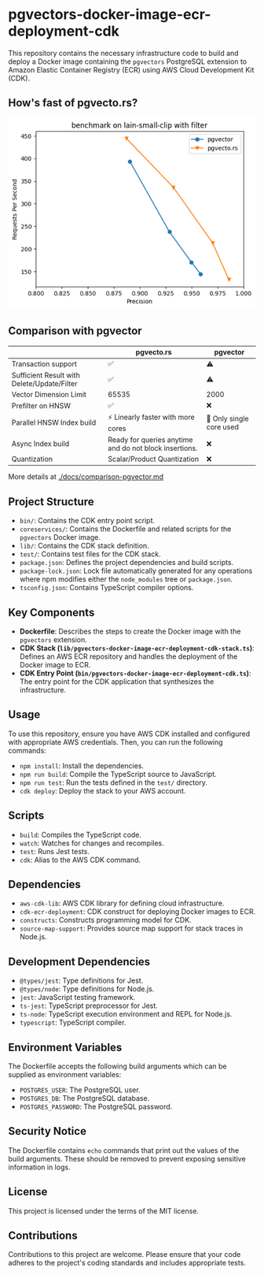 # pgvectors-docker-image-ecr-deployment-cdk

This repository contains the necessary infrastructure code to build and deploy a Docker image containing the `pgvectors` PostgreSQL extension to Amazon Elastic Container Registry (ECR) using AWS Cloud Development Kit (CDK).

## How's fast of pgvecto.rs?

![Xnapper-2023-01-15-23 41 21](https://github.com/tensorchord/pgvecto.rs/blob/main/docs/images/filter-benchmark.png)

## Comparison with pgvector

|                                             | pgvecto.rs                                             | pgvector                |
| ------------------------------------------- | ------------------------------------------------------ | ----------------------- |
| Transaction support                         | ✅                                                      | ⚠️                       |
| Sufficient Result with Delete/Update/Filter | ✅                                                      | ⚠️                       |
| Vector Dimension Limit                      | 65535                                                  | 2000                    |
| Prefilter on HNSW                           | ✅                                                      | ❌                       |
| Parallel HNSW Index build                   | ⚡️ Linearly faster with more cores                      | 🐌 Only single core used |
| Async Index build                           | Ready for queries anytime and do not block insertions. | ❌                       |
| Quantization                                | Scalar/Product Quantization                            | ❌                       |

More details at [./docs/comparison-pgvector.md](./docs/comparison-pgvector.md)

## Project Structure

- `bin/`: Contains the CDK entry point script.
- `coreservices/`: Contains the Dockerfile and related scripts for the `pgvectors` Docker image.
- `lib/`: Contains the CDK stack definition.
- `test/`: Contains test files for the CDK stack.
- `package.json`: Defines the project dependencies and build scripts.
- `package-lock.json`: Lock file automatically generated for any operations where npm modifies either the `node_modules` tree or `package.json`.
- `tsconfig.json`: Contains TypeScript compiler options.

## Key Components

- **Dockerfile**: Describes the steps to create the Docker image with the `pgvectors` extension.
- **CDK Stack (`lib/pgvectors-docker-image-ecr-deployment-cdk-stack.ts`)**: Defines an AWS ECR repository and handles the deployment of the Docker image to ECR.
- **CDK Entry Point (`bin/pgvectors-docker-image-ecr-deployment-cdk.ts`)**: The entry point for the CDK application that synthesizes the infrastructure.

## Usage

To use this repository, ensure you have AWS CDK installed and configured with appropriate AWS credentials. Then, you can run the following commands:

- `npm install`: Install the dependencies.
- `npm run build`: Compile the TypeScript source to JavaScript.
- `npm run test`: Run the tests defined in the `test/` directory.
- `cdk deploy`: Deploy the stack to your AWS account.

## Scripts

- `build`: Compiles the TypeScript code.
- `watch`: Watches for changes and recompiles.
- `test`: Runs Jest tests.
- `cdk`: Alias to the AWS CDK command.

## Dependencies

- `aws-cdk-lib`: AWS CDK library for defining cloud infrastructure.
- `cdk-ecr-deployment`: CDK construct for deploying Docker images to ECR.
- `constructs`: Constructs programming model for CDK.
- `source-map-support`: Provides source map support for stack traces in Node.js.

## Development Dependencies

- `@types/jest`: Type definitions for Jest.
- `@types/node`: Type definitions for Node.js.
- `jest`: JavaScript testing framework.
- `ts-jest`: TypeScript preprocessor for Jest.
- `ts-node`: TypeScript execution environment and REPL for Node.js.
- `typescript`: TypeScript compiler.

## Environment Variables

The Dockerfile accepts the following build arguments which can be supplied as environment variables:

- `POSTGRES_USER`: The PostgreSQL user.
- `POSTGRES_DB`: The PostgreSQL database.
- `POSTGRES_PASSWORD`: The PostgreSQL password.

## Security Notice

The Dockerfile contains `echo` commands that print out the values of the build arguments. These should be removed to prevent exposing sensitive information in logs.

## License

This project is licensed under the terms of the MIT license.

## Contributions

Contributions to this project are welcome. Please ensure that your code adheres to the project's coding standards and includes appropriate tests.
